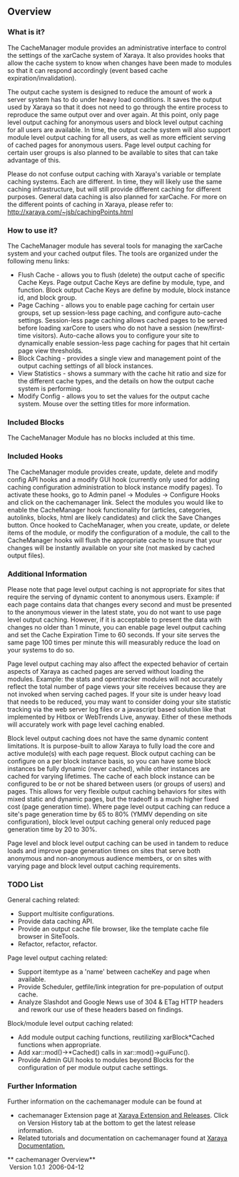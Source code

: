 
## Overview

### What is it?

The CacheManager module provides an administrative interface to
control the settings of the xarCache system of Xaraya. It also provides
hooks that allow the cache system to know when changes have been made to
modules so that it can respond accordingly (event based cache
expiration/invalidation).

The output cache system is designed to reduce the amount of work a
server system has to do under heavy load conditions. It saves the output
used by Xaraya so that it does not need to go through the entire process
to reproduce the same output over and over again. At this point, only
page level output caching for anonymous users and block level output
caching for all users are available. In time, the output cache system
will also support module level output caching for all users, as well as
more efficient serving of cached pages for anonymous users. Page level
output caching for certain user groups is also planned to be available
to sites that can take advantage of this.

Please do not confuse output caching with Xaraya's variable or template
caching systems. Each are different. In time, they will likely use the
same caching infrastructure, but will still provide different caching
for different purposes. General data caching is also planned for
xarCache. For more on the different points of caching in Xaraya, please
refer to: <http://xaraya.com/~jsb/cachingPoints.html>

### How to use it?

The CacheManager module has several tools for managing the xarCache
system and your cached output files. The tools are organized under the
following menu links:

  - Flush Cache - allows you to flush (delete) the output cache of
    specific Cache Keys. Page output Cache Keys are define by module,
    type, and function. Block output Cache Keys are define by module,
    block instance id, and block group.
  - Page Caching - allows you to enable page caching for certain user
    groups, set up session-less page caching, and configure auto-cache
    settings. Session-less page caching allows cached pages to be served
    before loading xarCore to users who do not have a session
    (new/first-time visitors). Auto-cache allows you to configure your
    site to dynamically enable session-less page caching for pages that
    hit certain page view thresholds.
  - Block Caching - provides a single view and management point of the
    output caching settings of all block instances.
  - View Statistics - shows a summary with the cache hit ratio and size
    for the different cache types, and the details on how the output
    cache system is performing.
  - Modify Config - allows you to set the values for the output cache
    system. Mouse over the setting titles for more information.

### Included Blocks

The CacheManager Module has no blocks included at this time.

### Included Hooks

The CacheManager module provides create, update, delete and modify
config API hooks and a modify GUI hook (currently only used for adding
caching configuration administration to block instance modify pages). To
activate these hooks, go to Admin panel -\> Modules -\> Configure Hooks
and click on the cachemanager link. Select the modules you would like
to enable the CacheManager hook functionality for (articles,
categories, autolinks, blocks, html are likely candidates) and click the
Save Changes button. Once hooked to CacheManager, when you create,
update, or delete items of the module, or modify the configuration of a
module, the call to the CacheManager hooks will flush the appropriate
cache to insure that your changes will be instantly available on your
site (not masked by cached output files).

### Additional Information

Please note that page level output caching is not appropriate for sites
that require the serving of dynamic content to anonymous users. Example:
if each page contains data that changes every second and must be
presented to the anonymous viewer in the latest state, you do not want
to use page level output caching. However, if it is acceptable to
present the data with changes no older than 1 minute, you can enable
page level output caching and set the Cache Expiration Time to 60
seconds. If your site serves the same page 100 times per minute this
will measurably reduce the load on your systems to do so.

Page level output caching may also affect the expected behavior of
certain aspects of Xaraya as cached pages are served without loading the
modules. Example: the stats and opentracker modules will not accurately
reflect the total number of page views your site receives because they
are not invoked when serving cached pages. If your site is under heavy
load that needs to be reduced, you may want to consider doing your site
statistic tracking via the web server log files or a javascript based
solution like that implemented by Hitbox or WebTrends Live, anyway.
Either of these methods will accurately work with page level caching
enabled.

Block level output caching does not have the same dynamic content
limitations. It is purpose-built to allow Xaraya to fully load the core
and active module(s) with each page request. Block output caching can be
configure on a per block instance basis, so you can have some block
instances be fully dynamic (never cached), while other instances are
cached for varying lifetimes. The cache of each block instance can be
configured to be or not be shared between users (or groups of users) and
pages. This allows for very flexible output caching behaviors for sites
with mixed static and dynamic pages, but the tradeoff is a much higher
fixed cost (page generation time). Where page level output caching can
reduce a site's page generation time by 65 to 80% (YMMV depending on
site configuration), block level output caching general only reduced
page generation time by 20 to 30%.

Page level and block level output caching can be used in tandem to
reduce loads and improve page generation times on sites that serve both
anonymous and non-anonymous audience members, or on sites with varying
page and block level output caching requirements.

### TODO List

General caching related:

  - Support multisite configurations.
  - Provide data caching API.
  - Provide an output cache file browser, like the template cache file
    browser in SiteTools.
  - Refactor, refactor, refactor.

Page level output caching related:

  - Support itemtype as a 'name' between cacheKey and page when
    available.
  - Provide Scheduler, getfile/link integration for pre-population of
    output cache.
  - Analyze Slashdot and Google News use of 304 & ETag HTTP headers and
    rework our use of these headers based on findings.

Block/module level output caching related:

  - Add module output caching functions, reutilizing xarBlock\*Cached
    functions when appropriate.
  - Add xar::mod()->\*Cached() calls in xar::mod()->guiFunc().
  - Provide Admin GUI hooks to modules beyond Blocks for the
    configuration of per module output cache settings.

### Further Information

Further information on the cachemanager module can be found at

  - cachemanager Extension page at [Xaraya Extension and
    Releases](http://www.xaraya.com/index.php/release/1652.html "cachemanager Module - Xaraya Extension 1652").
    Click on Version History tab at the bottom to get the latest release
    information.
  - Related tutorials and documentation on cachemanager found at
    [Xaraya
    Documentation.](http://www.xaraya.com/index.php/keywords/cachemanager/ "Related documentation on cachemanager")

** cachemanager Overview**  
 Version 1.0.1  2006-04-12

